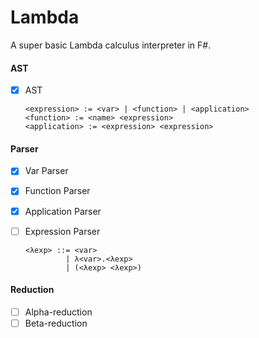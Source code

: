 # Lambda

A super basic Lambda calculus interpreter in F#.

#### AST
- [x] AST

    ```plaintext
    <expression> := <var> | <function> | <application>
    <function> := <name> <expression>
    <application> := <expression> <expression>
    ```

#### Parser
- [x] Var Parser
- [x] Function Parser
- [x] Application Parser
- [ ] Expression Parser

    ```plaintext
    <λexp> ::= <var>
             | λ<var>.<λexp>
             | (<λexp> <λexp>)
    ```

#### Reduction
- [ ] Alpha-reduction
- [ ] Beta-reduction
